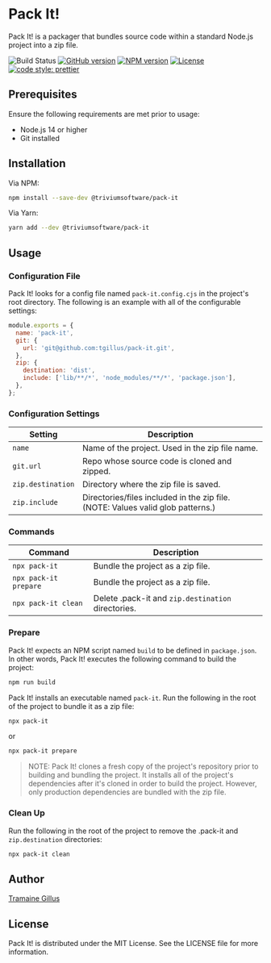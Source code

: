# Pack It!

Pack It! is a packager that bundles source code within a standard Node.js project into a zip file.

![Build Status](https://github.com/tgillus/pack-it/actions/workflows/main.yml/badge.svg)
[![GitHub version](https://img.shields.io/github/package-json/v/tgillus/pack-it)](https://github.com/tgillus/pack-it#readme)
[![NPM version](https://img.shields.io/npm/v/@triviumsoftware/pack-it)](https://www.npmjs.com/package/@triviumsoftware/pack-it)
[![License](https://img.shields.io/npm/l/@triviumsoftware/pack-it)](https://github.com/tgillus/pack-it/blob/main/LICENSE)
[![code style: prettier](https://img.shields.io/badge/code_style-prettier-ff69b4.svg?style=flat-square)](https://github.com/prettier/prettier)

## Prerequisites

Ensure the following requirements are met prior to usage:

- Node.js 14 or higher
- Git installed

## Installation

Via NPM:

```bash
npm install --save-dev @triviumsoftware/pack-it
```

Via Yarn:

```bash
yarn add --dev @triviumsoftware/pack-it
```

## Usage

### Configuration File

Pack It! looks for a config file named `pack-it.config.cjs` in the project's root directory. The following is an example with all of the configurable settings:

```javascript
module.exports = {
  name: 'pack-it',
  git: {
    url: 'git@github.com:tgillus/pack-it.git',
  },
  zip: {
    destination: 'dist',
    include: ['lib/**/*', 'node_modules/**/*', 'package.json'],
  },
};
```

### Configuration Settings

| Setting           | Description                                                                     |
| ----------------- | ------------------------------------------------------------------------------- |
| `name`            | Name of the project. Used in the zip file name.                                 |
| `git.url`         | Repo whose source code is cloned and zipped.                                    |
| `zip.destination` | Directory where the zip file is saved.                                          |
| `zip.include`     | Directories/files included in the zip file. (NOTE: Values valid glob patterns.) |

### Commands

| Command               | Description                                        |
| --------------------- | -------------------------------------------------- |
| `npx pack-it`         | Bundle the project as a zip file.                  |
| `npx pack-it prepare` | Bundle the project as a zip file.                  |
| `npx pack-it clean`   | Delete .pack-it and `zip.destination` directories. |

### Prepare

Pack It! expects an NPM script named `build` to be defined in `package.json`. In other words, Pack It! executes the following command to build the project:

```bash
npm run build
```

Pack It! installs an executable named `pack-it`. Run the following in the root of the project to bundle it as a zip file:

```bash
npx pack-it
```

or

```bash
npx pack-it prepare
```

> NOTE: Pack It! clones a fresh copy of the project's repository prior to building and bundling the project. It installs all of the project's dependencies after it's cloned in order to build the project. However, only production dependencies are bundled with the zip file.

### Clean Up

Run the following in the root of the project to remove the .pack-it and `zip.destination` directories:

```bash
npx pack-it clean
```

## Author

[Tramaine Gillus](https://tramaine.me)

## License

Pack It! is distributed under the MIT License. See the LICENSE file for more information.
